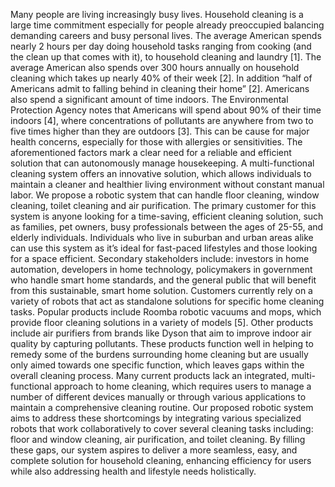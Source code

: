 Many people are living increasingly busy lives. Household cleaning is a large time commitment
especially for people already preoccupied balancing demanding careers and busy personal
lives. The average American spends nearly 2 hours per day doing household tasks ranging from
cooking (and the clean up that comes with it), to household cleaning and laundry [1]. The
average American also spends over 300 hours annually on household cleaning which takes up
nearly 40% of their week [2]. In addition “half of Americans admit to falling behind in cleaning
their home” [2]. Americans also spend a significant amount of time indoors. The Environmental
Protection Agency notes that Americans will spend about 90% of their time indoors [4], where
concentrations of pollutants are anywhere from two to five times higher than they are outdoors
[3]. This can be cause for major health concerns, especially for those with allergies or
sensitivities. The aforementioned factors mark a clear need for a reliable and efficient solution
that can autonomously manage housekeeping.
A multi-functional cleaning system offers an innovative solution, which allows individuals to
maintain a cleaner and healthier living environment without constant manual labor. We propose
a robotic system that can handle floor cleaning, window cleaning, toilet cleaning and air
purification. The primary customer for this system is anyone looking for a time-saving, efficient
cleaning solution, such as families, pet owners, busy professionals between the ages of 25-55,
and elderly individuals. Individuals who live in suburban and urban areas alike can use this
system as it’s ideal for fast-paced lifestyles and those looking for a space efficient. Secondary
stakeholders include: investors in home automation, developers in home technology,
policymakers in government who handle smart home standards, and the general public that will
benefit from this sustainable, smart home solution.
Customers currently rely on a variety of robots that act as standalone solutions for specific home
cleaning tasks. Popular products include Roomba robotic vacuums and mops, which provide
floor cleaning solutions in a variety of models [5]. Other products include air purifiers from
brands like Dyson that aim to improve indoor air quality by capturing pollutants. These products
function well in helping to remedy some of the burdens surrounding home cleaning but are
usually only aimed towards one specific function, which leaves gaps within the overall cleaning
process.
Many current products lack an integrated, multi-functional approach to home cleaning, which
requires users to manage a number of different devices manually or through various
applications to maintain a comprehensive cleaning routine. Our proposed robotic system aims
to address these shortcomings by integrating various specialized robots that work
collaboratively to cover several cleaning tasks including: floor and window cleaning, air
purification, and toilet cleaning. By filling these gaps, our system aspires to deliver a more
seamless, easy, and complete solution for household cleaning, enhancing efficiency for users
while also addressing health and lifestyle needs holistically.

